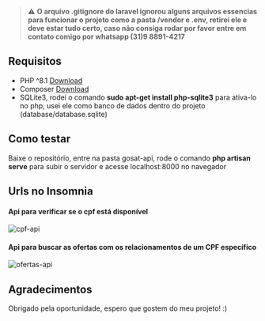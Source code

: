 
> :warning: **O arquivo .gitignore do laravel ignorou alguns arquivos essencias para funcionar o projeto como a pasta /vendor e .env, retirei ele e deve estar tudo certo, caso não consiga rodar por favor entre em contato comigo por whatsapp (31)9 8891-4217**

## Requisitos
- PHP ^8.1 [Download](https://www.php.net/downloads.php)
- Composer [Download](https://getcomposer.org/download/)
- SQLite3, rodei o comando **sudo apt-get install php-sqlite3** para ativa-lo no php, usei ele como banco de dados dentro do projeto (database/database.sqlite)


## Como testar

Baixe o repositório, entre na pasta gosat-api, rode o comando **php artisan serve** para subir o servidor e acesse localhost:8000 no navegador

## Urls no Insomnia
<h4>Api para verificar se o cpf está disponível</h4>
<img align="center" alt="cpf-api" src="https://cdn.discordapp.com/attachments/302245701415600128/993270806341754991/cpfapi.png">
<h4>Api para buscar as ofertas com os relacionamentos de um CPF específico</h4>
<img align="center" alt="ofertas-api" src="https://cdn.discordapp.com/attachments/302245701415600128/993270806064943104/ofertas-api.png">


## Agradecimentos

Obrigado pela oportunidade, espero que gostem do meu projeto! :)
